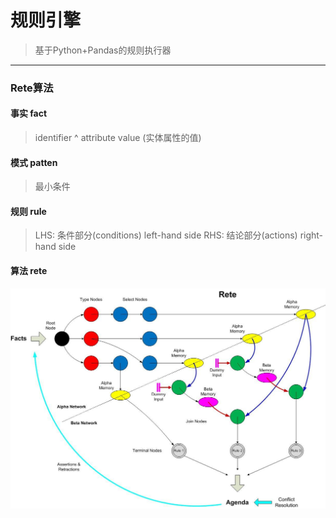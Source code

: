 # 规则引擎
> 基于Python+Pandas的规则执行器
********
### Rete算法
#### 事实 fact
> identifier ^ attribute  value (实体属性的值)

#### 模式 patten
> 最小条件
#### 规则 rule
> LHS: 条件部分(conditions) left-hand side
> RHS: 结论部分(actions) right-hand side

#### 算法 rete

![avatar](rete.jpg)